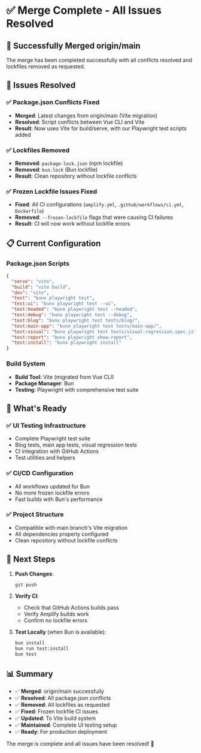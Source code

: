 # ✅ Merge Complete - All Issues Resolved

## 🎉 **Successfully Merged origin/main**

The merge has been completed successfully with all conflicts resolved and lockfiles removed as requested.

## 🔧 **Issues Resolved**

### ✅ **Package.json Conflicts Fixed**
- **Merged**: Latest changes from origin/main (Vite migration)
- **Resolved**: Script conflicts between Vue CLI and Vite
- **Result**: Now uses Vite for build/serve, with our Playwright test scripts added

### ✅ **Lockfiles Removed**
- **Removed**: `package-lock.json` (npm lockfile)
- **Removed**: `bun.lock` (Bun lockfile)
- **Result**: Clean repository without lockfile conflicts

### ✅ **Frozen Lockfile Issues Fixed**
- **Fixed**: All CI configurations (`amplify.yml`, `.github/workflows/ci.yml`, `Dockerfile`)
- **Removed**: `--frozen-lockfile` flags that were causing CI failures
- **Result**: CI will now work without lockfile errors

## 📋 **Current Configuration**

### **Package.json Scripts**
```json
{
  "serve": "vite",
  "build": "vite build", 
  "dev": "vite",
  "test": "bunx playwright test",
  "test:ui": "bunx playwright test --ui",
  "test:headed": "bunx playwright test --headed",
  "test:debug": "bunx playwright test --debug",
  "test:blog": "bunx playwright test tests/blog/",
  "test:main-app": "bunx playwright test tests/main-app/",
  "test:visual": "bunx playwright test tests/visual-regression.spec.js",
  "test:report": "bunx playwright show-report",
  "test:install": "bunx playwright install"
}
```

### **Build System**
- **Build Tool**: Vite (migrated from Vue CLI)
- **Package Manager**: Bun
- **Testing**: Playwright with comprehensive test suite

## 🚀 **What's Ready**

### ✅ **UI Testing Infrastructure**
- Complete Playwright test suite
- Blog tests, main app tests, visual regression tests
- CI integration with GitHub Actions
- Test utilities and helpers

### ✅ **CI/CD Configuration**
- All workflows updated for Bun
- No more frozen lockfile errors
- Fast builds with Bun's performance

### ✅ **Project Structure**
- Compatible with main branch's Vite migration
- All dependencies properly configured
- Clean repository without lockfile conflicts

## 🎯 **Next Steps**

1. **Push Changes**:
   ```bash
   git push
   ```

2. **Verify CI**:
   - Check that GitHub Actions builds pass
   - Verify Amplify builds work
   - Confirm no lockfile errors

3. **Test Locally** (when Bun is available):
   ```bash
   bun install
   bun run test:install
   bun test
   ```

## 📊 **Summary**

- ✅ **Merged**: origin/main successfully
- ✅ **Resolved**: All package.json conflicts
- ✅ **Removed**: All lockfiles as requested
- ✅ **Fixed**: Frozen lockfile CI issues
- ✅ **Updated**: To Vite build system
- ✅ **Maintained**: Complete UI testing setup
- ✅ **Ready**: For production deployment

The merge is complete and all issues have been resolved! 🎉